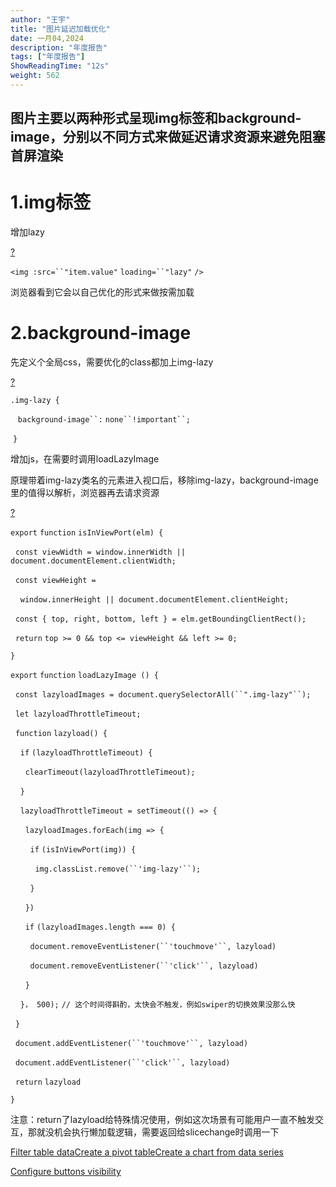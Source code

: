 ```yaml
---
author: "王宇"
title: "图片延迟加载优化"
date: 一月04,2024
description: "年度报告"
tags: ["年度报告"]
ShowReadingTime: "12s"
weight: 562
---
```

图片主要以两种形式呈现img标签和background-image，分别以不同方式来做延迟请求资源来避免阻塞首屏渲染
----------------------------------------------------------

1.img标签
=======

增加lazy

[?](#)

`<img :src=``"item.value"` `loading=``"lazy"` `/>`

浏览器看到它会以自己优化的形式来做按需加载

  

2.background-image
==================

先定义个全局css，需要优化的class都加上img-lazy

[?](#)

`.img-lazy {`

   `background-image``:` `none``!important``;`

 `}`

增加js，在需要时调用loadLazyImage

原理带着img-lazy类名的元素进入视口后，移除img-lazy，background-image里的值得以解析，浏览器再去请求资源

[?](#)

`export` `function` `isInViewPort(elm) {`

  `const viewWidth = window.innerWidth || document.documentElement.clientWidth;`

  `const viewHeight =`

    `window.innerHeight || document.documentElement.clientHeight;`

  `const { top, right, bottom, left } = elm.getBoundingClientRect();`

  `return` `top >= 0 && top <= viewHeight && left >= 0;`

`}`

`export` `function` `loadLazyImage () {`

  `const lazyloadImages = document.querySelectorAll(``".img-lazy"``);`

  `let lazyloadThrottleTimeout;`

  `function` `lazyload() {`

    `if` `(lazyloadThrottleTimeout) {`

      `clearTimeout(lazyloadThrottleTimeout);`

    `}`

    `lazyloadThrottleTimeout = setTimeout(() => {`

      `lazyloadImages.forEach(img => {`

        `if` `(isInViewPort(img)) {`

          `img.classList.remove(``'img-lazy'``);`

        `}`

      `})`

      `if` `(lazyloadImages.length === 0) {`

        `document.removeEventListener(``'touchmove'``, lazyload)`

        `document.removeEventListener(``'click'``, lazyload)`

      `}`

    `}， 500);` `// 这个时间得斟酌，太快会不触发，例如swiper的切换效果没那么快`

  `}`

  `document.addEventListener(``'touchmove'``, lazyload)`

  `document.addEventListener(``'click'``, lazyload)`

  `return` `lazyload`

`}`

注意：return了lazyload给特殊情况使用，例如这次场景有可能用户一直不触发交互，那就没机会执行懒加载逻辑，需要返回给slicechange时调用一下

[Filter table data](#)[Create a pivot table](#)[Create a chart from data series](#)

[Configure buttons visibility](/users/tfac-settings.action)